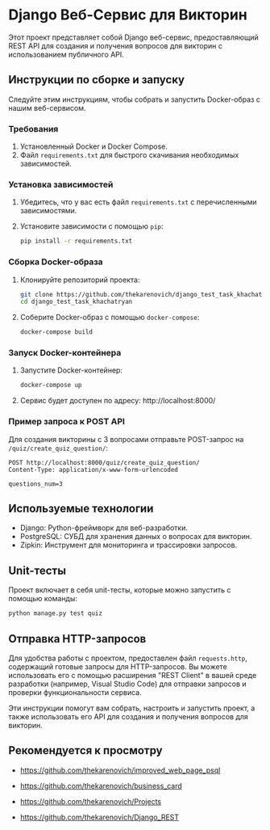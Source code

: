 # Django Веб-Сервис для Викторин

Этот проект представляет собой Django веб-сервис, предоставляющий REST API для создания и получения вопросов для викторин с использованием публичного API.

## Инструкции по сборке и запуску

Следуйте этим инструкциям, чтобы собрать и запустить Docker-образ с нашим веб-сервисом.

### Требования

1. Установленный Docker и Docker Compose.
2. Файл `requirements.txt` для быстрого скачивания необходимых зависимостей.

### Установка зависимостей

1. Убедитесь, что у вас есть файл `requirements.txt` с перечисленными зависимостями.
2. Установите зависимости с помощью `pip`:

   ```bash
   pip install -r requirements.txt
   ```

### Сборка Docker-образа

1. Клонируйте репозиторий проекта:

   ```bash
   git clone https://github.com/thekarenovich/django_test_task_khachatryan.git
   cd django_test_task_khachatryan
   ```

2. Соберите Docker-образ с помощью `docker-compose`:

   ```bash
   docker-compose build
   ```

### Запуск Docker-контейнера

1. Запустите Docker-контейнер:

   ```bash
   docker-compose up
   ```

2. Сервис будет доступен по адресу: http://localhost:8000/

### Пример запроса к POST API

Для создания викторины с 3 вопросами отправьте POST-запрос на `/quiz/create_quiz_question/`:

```http
POST http://localhost:8000/quiz/create_quiz_question/
Content-Type: application/x-www-form-urlencoded

questions_num=3
```

## Используемые технологии

- Django: Python-фреймворк для веб-разработки.
- PostgreSQL: СУБД для хранения данных о вопросах для викторин.
- Zipkin: Инструмент для мониторинга и трассировки запросов.

## Unit-тесты

Проект включает в себя unit-тесты, которые можно запустить с помощью команды:

```bash
python manage.py test quiz
```

## Отправка HTTP-запросов

Для удобства работы с проектом, предоставлен файл `requests.http`, содержащий готовые запросы для HTTP-запросов. Вы можете использовать его с помощью расширения "REST Client" в вашей среде разработки (например, Visual Studio Code) для отправки запросов и проверки функциональности сервиса.

Эти инструкции помогут вам собрать, настроить и запустить проект, а также использовать его API для создания и получения вопросов для викторин.

## Рекомендуется к просмотру

- https://github.com/thekarenovich/improved_web_page_psql

- https://github.com/thekarenovich/business_card

- https://github.com/thekarenovich/Projects

- https://github.com/thekarenovich/Django_REST